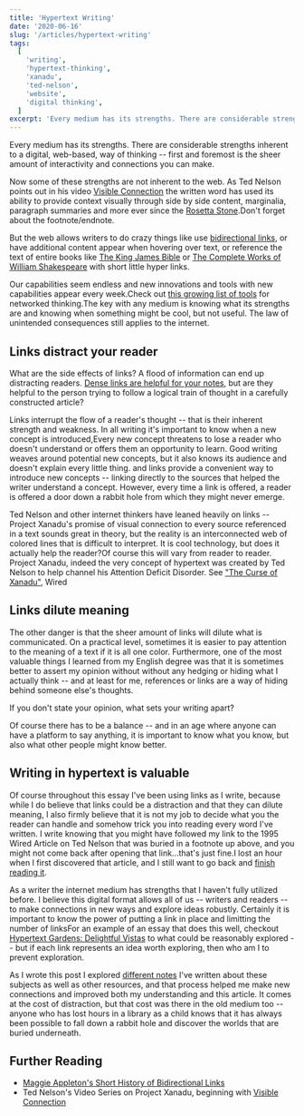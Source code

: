 ```yaml
---
title: 'Hypertext Writing'
date: '2020-06-16'
slug: '/articles/hypertext-writing'
tags:
  [
    'writing',
    'hypertext-thinking',
    'xanadu',
    'ted-nelson',
    'website',
    'digital thinking',
  ]
excerpt: 'Every medium has its strengths. There are considerable strengths inherent to a digital, web-based, way of thinking -- first and foremost is the sheer amount of interactivity and connections you can make.'
---
```


Every medium has its strengths. There are considerable strengths inherent to a digital, web-based, way of thinking -- first and foremost is the sheer amount of interactivity and connections you can make.

Now some of these strengths are not inherent to the web. As <Tooltip tiptext="An early pioneer of the internet and the inventor of the term 'hyperlink'">Ted Nelson</Tooltip> points out in his video [Visible Connection](/notes/visible-connection) the written word has used its ability to provide context visually through side by side content, marginalia, paragraph summaries and more ever since the [Rosetta Stone](https://en.wikipedia.org/wiki/Rosetta_Stone).<Footnote count={1}>Don't forget about the footnote/endnote.</Footnote>

But the web allows writers to do crazy things like use [bidirectional links](https://maggieappleton.com/bidirectionals), or have additional content appear when hovering over text, or reference the text of entire books like [The King James Bible](http://www.gutenberg.org/cache/epub/10/pg10.txt) or [The Complete Works of William Shakespeare](https://ocw.mit.edu/ans7870/6/6.006/s08/lecturenotes/files/t8.shakespeare.txt) with short little hyper links.

Our capabilities seem endless and new innovations and tools with new capabilities appear every week.<Marginnote count={2}>Check out [this growing list of tools](https://www.notion.so/Artificial-Brain-Networked-notebook-app-a131b468fc6f43218fb8105430304709) for networked thinking.</Marginnote>The key with any medium is knowing what its strengths are and knowing when something might be cool, but not useful. The law of unintended consequences still applies to the internet.

## Links distract your reader

What are the side effects of links? A flood of information can end up distracting readers. [Dense links are helpful for your notes](https://notes.andymatuschak.org/z2HUE4ABbQjUNjrNemvkTCsLa1LPDRuwh1tXC), but are they helpful to the person trying to follow a logical train of thought in a carefully constructed article?

Links interrupt the flow of a reader's thought -- that is their inherent strength and weakness. In all writing it's important to know when a new concept is introduced,<Footnote count={2}>Every new concept threatens to lose a reader who doesn't understand or offers them an opportunity to learn. Good writing weaves around potential new concepts, but it also knows its audience and doesn't explain every little thing.</Footnote> and links provide a convenient way to introduce new concepts -- linking directly to the sources that helped the writer understand a concept. However, every time a link is offered, a reader is offered a door down a rabbit hole from which they might never emerge.

Ted Nelson and other internet thinkers have leaned heavily on links -- <Tooltip tiptext="Project Xanadu: The culmination of Ted Nelson's vision for what the World Wide Web should have been - featuring bidirectional links, transclusion, and more.">Project Xanadu</Tooltip>'s promise of visual connection to every source referenced in a text sounds great in theory, but the reality is an interconnected web of colored lines that is difficult to interpret. It is cool technology, but does it actually help the reader?<Marginnote count={3}>Of course this will vary from reader to reader. Project Xanadu, indeed the very concept of hypertext was created by Ted Nelson to help channel his Attention Deficit Disorder. See <a href="https://www.wired.com/1995/06/xanadu/">"The Curse of Xanadu"</a>, Wired</Marginnote>

<Figure caption="Screenshot from XanaduSpace - a 3D implementation of project Xanadu, with visual links connecting an essay with the source texts it references." src="/9a-XUSP.png" alt="Screenshot from XanaduSpace - a 3D implementation of project Xanadu."></Figure>

## Links dilute meaning

The other danger is that the sheer amount of links will dilute what is communicated. On a practical level, sometimes it is easier to pay attention to the meaning of a text if it is all one color. Furthermore, one of the most valuable things I learned from my English degree was that it is sometimes better to assert my opinion without without any hedging or hiding what I actually think -- and at least for me, references or links are a way of hiding behind someone else's thoughts.

<Callout>If you don't state your opinion, what sets your writing apart?</Callout>

Of course there has to be a balance -- and in an age where anyone can have a platform to say anything, it is important to know what you know, but also what other people might know better.

## Writing in hypertext is valuable

Of course throughout this essay I've been using links as I write, because while I do believe that links could be a distraction and that they can dilute meaning, I also firmly believe that it is not my job to decide what you the reader can handle and somehow trick you into reading every word I've written. I write knowing that you might have followed my link to the 1995 Wired Article on Ted Nelson that was buried in a footnote up above, and you might not come back after opening that link...that's just fine.<Marginnote count={4}>I lost an hour when I first discovered that article, and I still want to go back and <a href="https://www.wired.com/1995/06/xanadu/">finish reading it</a>.</Marginnote>

As a writer the internet medium has strengths that I haven't fully utilized before. I believe this digital format allows all of us -- writers and readers -- to make connections in new ways and explore ideas robustly. Certainly it is important to know the power of putting a link in place and limitting the number of links<Marginnote count={5}>For an example of an essay that does this well, checkout <a href="http://www.eastgate.com/garden/">Hypertext Gardens: Delightful Vistas</a></Marginnote> to what could be reasonably explored -- but if each link represents an idea worth exploring, then <Tooltip tiptext="If I believe that truth exists, which I do, than exploration is not something to be scared of, it's something to encourage. The truth can always bear exploration.">who am I to prevent exploration</Tooltip>.

As I wrote this post I explored [different notes](/notes/xanadu) I've written about these subjects as well as other resources, and that process helped me make new connections and improved both my understanding and this article. It comes at the cost of distraction, but that cost was there in the old medium too -- anyone who has lost hours in a library as a child knows that it has always been possible to fall down a rabbit hole and discover the worlds that are buried underneath.

## Further Reading

- [Maggie Appleton's Short History of Bidirectional Links](https://maggieappleton.com/bidirectionals)
- Ted Nelson's Video Series on Project Xanadu, beginning with [Visible Connection](/notes/visible-connection)
